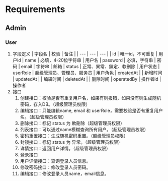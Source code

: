 # Requirements

## Admin

### User
1. 字段定义
    | 字段名 | 校验 | 备注 |
    | --- | --- | --- | 
    | id | 唯一id，不可重复 | 用户id
    | name | 必填，4-20位字符串 | 用户名
    | password | 必填，字符串 | 密码
    | email | 字符串 | 邮箱
    | status | 正常、異常、鎖定、軟刪除 | 用户状态
    | userRole | 超级管理员、管理员、服务员 | 用户角色
    | createdAt |  | 新增时间
    | updatedAt |  | 编辑时间
    | deletedAt |  | 删除时间
    | operatedBy | 操作者id | 操作者
2. 接口
   1. 创建接口：校验是否有重复用户名，如果有则报错，如果没有则生成随机密码，存入DB。（超级管理员权限）
   2. 编辑接口：只能编辑name, email 和 userRole，需要校验是否有重复用户名。（超级管理员权限）
   3. 删除接口：标记 status 为 軟刪除（超级管理员权限）
   4. 列表接口：可以通过name模糊查询所有用户。（超级管理员权限）
   5. 密码重置接口：生成随机密码重置。（超级管理员权限）
   6. 封锁接口：标记 status 为 异常。（超级管理员权限）
   7. 详情接口：返回用户详情。（超级管理员权限）
   8. 登录接口
   9. 用户详情接口：查询登录人员信息。
   10. 修改密码接口：修改登录人员密码。
   11. 编辑接口：修改登录人员name，email信息。